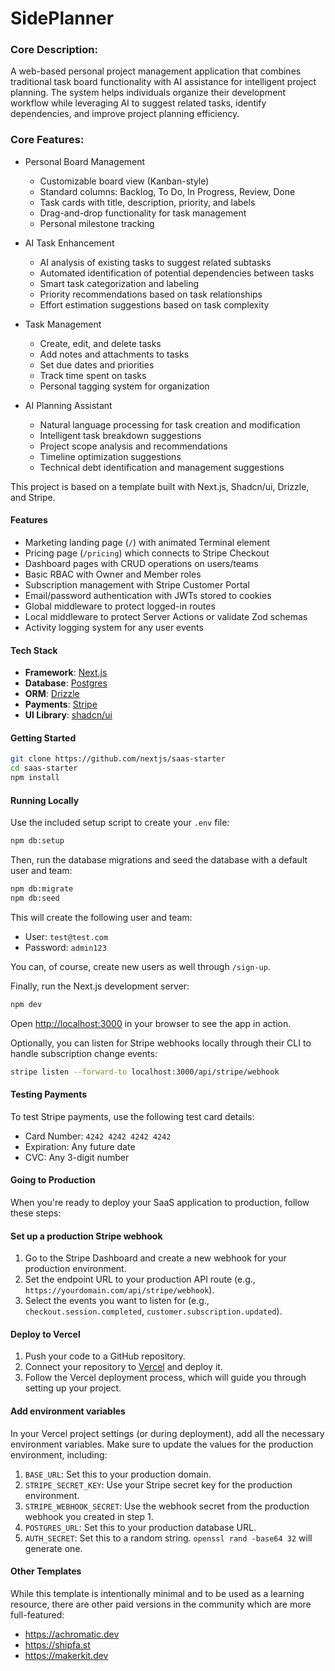 # SidePlanner

### Core Description:

A web-based personal project management application that combines traditional task board functionality with AI assistance for intelligent project planning. The system helps individuals organize their development workflow while leveraging AI to suggest related tasks, identify dependencies, and improve project planning efficiency.

### Core Features:

-   Personal Board Management

    -   Customizable board view (Kanban-style)
    -   Standard columns: Backlog, To Do, In Progress, Review, Done
    -   Task cards with title, description, priority, and labels
    -   Drag-and-drop functionality for task management
    -   Personal milestone tracking

-   AI Task Enhancement

    -   AI analysis of existing tasks to suggest related subtasks
    -   Automated identification of potential dependencies between tasks
    -   Smart task categorization and labeling
    -   Priority recommendations based on task relationships
    -   Effort estimation suggestions based on task complexity

-   Task Management

    -   Create, edit, and delete tasks
    -   Add notes and attachments to tasks
    -   Set due dates and priorities
    -   Track time spent on tasks
    -   Personal tagging system for organization

-   AI Planning Assistant

    -   Natural language processing for task creation and modification
    -   Intelligent task breakdown suggestions
    -   Project scope analysis and recommendations
    -   Timeline optimization suggestions
    -   Technical debt identification and management suggestions

This project is based on a template built with Next.js, Shadcn/ui, Drizzle, and Stripe.

#### Features

-   Marketing landing page (`/`) with animated Terminal element
-   Pricing page (`/pricing`) which connects to Stripe Checkout
-   Dashboard pages with CRUD operations on users/teams
-   Basic RBAC with Owner and Member roles
-   Subscription management with Stripe Customer Portal
-   Email/password authentication with JWTs stored to cookies
-   Global middleware to protect logged-in routes
-   Local middleware to protect Server Actions or validate Zod schemas
-   Activity logging system for any user events

#### Tech Stack

-   **Framework**: [Next.js](https://nextjs.org/)
-   **Database**: [Postgres](https://www.postgresql.org/)
-   **ORM**: [Drizzle](https://orm.drizzle.team/)
-   **Payments**: [Stripe](https://stripe.com/)
-   **UI Library**: [shadcn/ui](https://ui.shadcn.com/)

#### Getting Started

```bash
git clone https://github.com/nextjs/saas-starter
cd saas-starter
npm install
```

#### Running Locally

Use the included setup script to create your `.env` file:

```bash
npm db:setup
```

Then, run the database migrations and seed the database with a default user and team:

```bash
npm db:migrate
npm db:seed
```

This will create the following user and team:

-   User: `test@test.com`
-   Password: `admin123`

You can, of course, create new users as well through `/sign-up`.

Finally, run the Next.js development server:

```bash
npm dev
```

Open [http://localhost:3000](http://localhost:3000) in your browser to see the app in action.

Optionally, you can listen for Stripe webhooks locally through their CLI to handle subscription change events:

```bash
stripe listen --forward-to localhost:3000/api/stripe/webhook
```

#### Testing Payments

To test Stripe payments, use the following test card details:

-   Card Number: `4242 4242 4242 4242`
-   Expiration: Any future date
-   CVC: Any 3-digit number

#### Going to Production

When you're ready to deploy your SaaS application to production, follow these steps:

#### Set up a production Stripe webhook

1. Go to the Stripe Dashboard and create a new webhook for your production environment.
2. Set the endpoint URL to your production API route (e.g., `https://yourdomain.com/api/stripe/webhook`).
3. Select the events you want to listen for (e.g., `checkout.session.completed`, `customer.subscription.updated`).

#### Deploy to Vercel

1. Push your code to a GitHub repository.
2. Connect your repository to [Vercel](https://vercel.com/) and deploy it.
3. Follow the Vercel deployment process, which will guide you through setting up your project.

#### Add environment variables

In your Vercel project settings (or during deployment), add all the necessary environment variables. Make sure to update the values for the production environment, including:

1. `BASE_URL`: Set this to your production domain.
2. `STRIPE_SECRET_KEY`: Use your Stripe secret key for the production environment.
3. `STRIPE_WEBHOOK_SECRET`: Use the webhook secret from the production webhook you created in step 1.
4. `POSTGRES_URL`: Set this to your production database URL.
5. `AUTH_SECRET`: Set this to a random string. `openssl rand -base64 32` will generate one.

#### Other Templates

While this template is intentionally minimal and to be used as a learning resource, there are other paid versions in the community which are more full-featured:

-   https://achromatic.dev
-   https://shipfa.st
-   https://makerkit.dev
